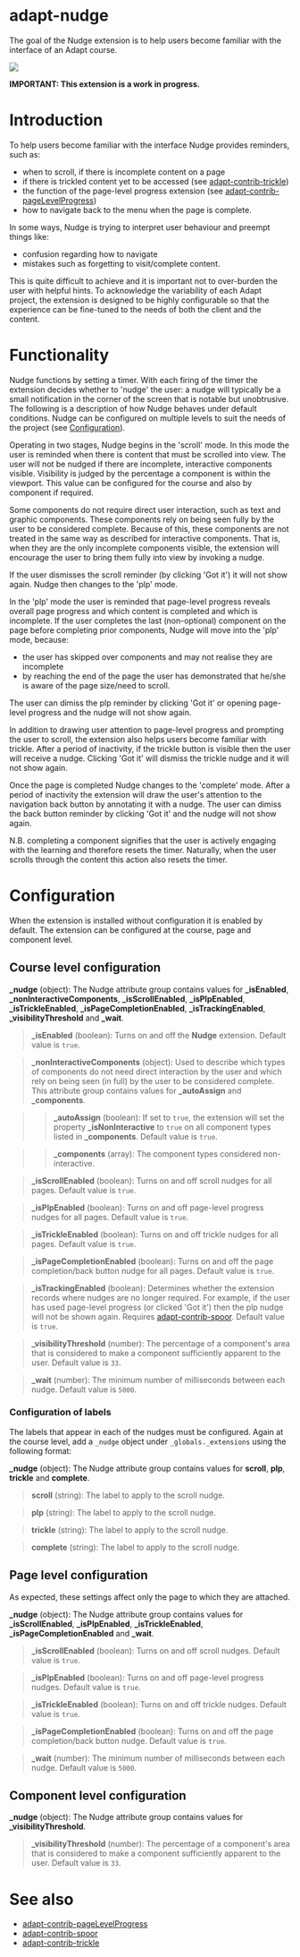 # adapt-nudge

The goal of the Nudge extension is to help users become familiar with the interface of an Adapt course.

![](https://cloud.githubusercontent.com/assets/1228225/21685039/f0b2c31c-d357-11e6-850e-5c7d8b891ecd.gif)

**IMPORTANT: This extension is a work in progress.**

# Introduction

To help users become familiar with the interface Nudge provides reminders, such as:
- when to scroll, if there is incomplete content on a page
- if there is trickled content yet to be accessed (see [adapt-contrib-trickle](https://github.com/adaptlearning/adapt-contrib-trickle))
- the function of the page-level progress extension (see [adapt-contrib-pageLevelProgress](https://github.com/adaptlearning/adapt-contrib-pageLevelProgress))
- how to navigate back to the menu when the page is complete.

In some ways, Nudge is trying to interpret user behaviour and preempt things like:
- confusion regarding how to navigate
- mistakes such as forgetting to visit/complete content.

This is quite difficult to achieve and it is important not to over-burden the user with helpful hints. To acknowledge the variability of each Adapt project, the extension is designed to be highly configurable so that the experience can be fine-tuned to the needs of both the client and the content.

# Functionality

Nudge functions by setting a timer. With each firing of the timer the extension decides whether to 'nudge' the user: a nudge will typically be a small notification in the corner of the screen that is notable but unobtrusive. The following is a description of how Nudge behaves under default conditions. Nudge can be configured on multiple levels to suit the needs of the project (see [Configuration](#user-content-configuration)).

Operating in two stages, Nudge begins in the 'scroll' mode. In this mode the user is reminded when there is content that must be scrolled into view. The user will not be nudged if there are incomplete, interactive components visible. Visibility is judged by the percentage a component is within the viewport. This value can be configured for the course and also by component if required.

Some components do not require direct user interaction, such as text and graphic components. These components rely on being seen fully by the user to be considered complete. Because of this, these components are not treated in the same way as described for interactive components. That is, when they are the only incomplete components visible, the extension will encourage the user to bring them fully into view by invoking a nudge.

If the user dismisses the scroll reminder (by clicking 'Got it') it will not show again. Nudge then changes to the 'plp' mode.

In the 'plp' mode the user is reminded that page-level progress reveals overall page progress and which content is completed and which is incomplete. If the user completes the last (non-optional) component on the page before completing prior components, Nudge will move into the 'plp' mode, because:

- the user has skipped over components and may not realise they are incomplete
- by reaching the end of the page the user has demonstrated that he/she is aware of the page size/need to scroll.

The user can dimiss the plp reminder by clicking 'Got it' or opening page-level progress and the nudge will not show again.

In addition to drawing user attention to page-level progress and prompting the user to scroll, the extension also helps users become familiar with trickle. After a period of inactivity, if the trickle button is visible then the user will receive a nudge. Clicking 'Got it' will dismiss the trickle nudge and it will not show again.

Once the page is completed Nudge changes to the 'complete' mode. After a period of inactivity the extension will draw the user's attention to the navigation back button by annotating it with a nudge. The user can dimiss the back button reminder by clicking 'Got it' and the nudge will not show again.

N.B. completing a component signifies that the user is actively engaging with the learning and therefore resets the timer. Naturally, when the user scrolls through the content this action also resets the timer.

# Configuration

When the extension is installed without configuration it is enabled by default. The extension can be configured at the course, page and component level.

## Course level configuration

**_nudge** (object): The Nudge attribute group contains values for **_isEnabled**, **_nonInteractiveComponents**, **_isScrollEnabled**, **_isPlpEnabled**, **_isTrickleEnabled**, **_isPageCompletionEnabled**, **_isTrackingEnabled**, **_visibilityThreshold** and **_wait**.

>**_isEnabled** (boolean): Turns on and off the **Nudge** extension. Default value is `true`.

>**_nonInteractiveComponents** (object): Used to describe which types of components do not need direct interaction by the user and which rely on being seen (in full) by the user to be considered complete. This attribute group contains values for **_autoAssign** and **_components**.

>>**_autoAssign** (boolean): If set to `true`, the extension will set the property **_isNonInteractive** to `true` on all component types listed in **_components**. Default value is `true`.

>>**_components** (array): The component types considered non-interactive.

>**_isScrollEnabled** (boolean): Turns on and off scroll nudges for all pages. Default value is `true`.

>**_isPlpEnabled** (boolean): Turns on and off page-level progress nudges for all pages. Default value is `true`.

>**_isTrickleEnabled** (boolean): Turns on and off trickle nudges for all pages. Default value is `true`.

>**_isPageCompletionEnabled** (boolean): Turns on and off the page completion/back button nudge for all pages. Default value is `true`.

>**_isTrackingEnabled** (boolean): Determines whether the extension records where nudges are no longer required. For example, if the user has used page-level progress (or clicked 'Got it') then the plp nudge will not be shown again. Requires [adapt-contrib-spoor](https://github.com/adaptlearning/adapt-contrib-spoor). Default value is `true`.

>**_visibilityThreshold** (number): The percentage of a component's area that is considered to make a component sufficiently apparent to the user. Default value is `33`.

>**_wait** (number): The minimum number of milliseconds between each nudge. Default value is `5000`.

### Configuration of labels

The labels that appear in each of the nudges must be configured. Again at the course level, add a `_nudge` object under `_globals._extensions` using the following format:

**_nudge** (object): The Nudge attribute group contains values for **scroll**, **plp**, **trickle** and **complete**.

>**scroll** (string): The label to apply to the scroll nudge.

>**plp** (string): The label to apply to the scroll nudge.

>**trickle** (string): The label to apply to the scroll nudge.

>**complete** (string): The label to apply to the scroll nudge.

## Page level configuration

As expected, these settings affect only the page to which they are attached.

**_nudge** (object): The Nudge attribute group contains values for **_isScrollEnabled**, **_isPlpEnabled**, **_isTrickleEnabled**, **_isPageCompletionEnabled** and **_wait**.

>**_isScrollEnabled** (boolean): Turns on and off scroll nudges. Default value is `true`.

>**_isPlpEnabled** (boolean): Turns on and off page-level progress nudges. Default value is `true`.

>**_isTrickleEnabled** (boolean): Turns on and off trickle nudges. Default value is `true`.

>**_isPageCompletionEnabled** (boolean): Turns on and off the page completion/back button nudge. Default value is `true`.

>**_wait** (number): The minimum number of milliseconds between each nudge. Default value is `5000`.

## Component level configuration

**_nudge** (object): The Nudge attribute group contains values for **_visibilityThreshold**.

>**_visibilityThreshold** (number): The percentage of a component's area that is considered to make a component sufficiently apparent to the user. Default value is `33`.

# See also

- [adapt-contrib-pageLevelProgress](https://github.com/adaptlearning/adapt-contrib-pageLevelProgress)
- [adapt-contrib-spoor](https://github.com/adaptlearning/adapt-contrib-spoor)
- [adapt-contrib-trickle](https://github.com/adaptlearning/adapt-contrib-trickle)